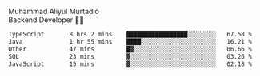Muhammad Aliyul Murtadlo
<br>
Backend Developer 👨‍💻
<br>
<!--START_SECTION:waka-->

```txt
TypeScript       8 hrs 2 mins    █████████████████░░░░░░░░   67.58 %
Java             1 hr 55 mins    ████░░░░░░░░░░░░░░░░░░░░░   16.21 %
Other            47 mins         █▓░░░░░░░░░░░░░░░░░░░░░░░   06.66 %
SQL              23 mins         ▓░░░░░░░░░░░░░░░░░░░░░░░░   03.26 %
JavaScript       15 mins         ▓░░░░░░░░░░░░░░░░░░░░░░░░   02.18 %
```

<!--END_SECTION:waka-->
